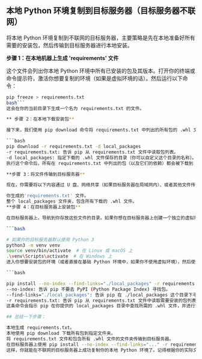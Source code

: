 ## 本地 Python 环境复制到目标服务器（目标服务器不联网）

将本地 Python 环境复制到不联网的目标服务器，主要策略是先在本地准备好所有需要的安装包，然后传输到目标服务器进行本地安装。

**步骤 1：在本地机器上生成 'requirements' 文件**

这个文件会列出你本地 Python 环境中所有已安装的包及其版本。打开你的终端或命令提示符，激活你想要复制的环境（如果是虚拟环境的话）。然后运行以下命令：

```bash
pip freeze > requirements.txt
bash```
这会在你的当前目录下生成一个名为 requirements.txt 的文件。

** 步骤 2：在本地下载安装包**

接下来，我们使用 pip download 命令将 requirements.txt 中列出的所有包的 .whl 文件下载到本地。.whl 文件是 Python 的预编译包格式，方便安装。

```bash
pip download -r requirements.txt -d local_packages
-r requirements.txt: 告诉 pip 从 requirements.txt 文件中读取包列表。
-d local_packages: 指定下载的 .whl 文件保存的目录（你可以自定义这个目录的名称）。
执行这个命令后，所有在 requirements.txt 中列出的包（以及它们的依赖）都会被下载到 local_packages 文件夹中。

**步骤 3：将文件传输到目标服务器**

现在，你需要将以下内容通过 U 盘、网络共享（如果目标服务器在局域网内）、或者其他文件传输方式拷贝到目标服务器上：

你生成的'requirements.txt' 文件。
整个 local_packages 文件夹，包含所有下载的 .whl 文件。
**步骤 4：在目标服务器上安装包**

在目标服务器上，导航到你存放这些文件的目录。如果你想在目标服务器上创建一个独立的虚拟环境（强烈建议这样做以隔离依赖），可以执行以下命令：

```bash

# 如果你的目标服务器默认使用 Python 3
python3 -m venv venv
source venv/bin/activate  # 在 Linux 或 macOS 上
.\venv\Scripts\activate  # 在 Windows 上
进入你想要安装包的环境（或者直接在基础 Python 环境中，如果你不使用虚拟环境），然后使用 pip 命令进行本地安装，关键是使用 --no-index 和 --find-links 参数：

```bash

pip install --no-index --find-links="./local_packages" -r requirements.txt
--no-index: 告诉 pip 不要去 PyPI (Python Package Index) 寻找包。
--find-links="./local_packages": 告诉 pip 在 ./local_packages 这个目录下寻找安装包（请根据你实际存放 local_packages 文件夹的路径进行调整）。
-r requirements.txt: 告诉 pip 从 requirements.txt 文件中读取需要安装的包列表。
这条命令会指示 pip 在你提供的 local_packages 目录中查找所需的 .whl 文件，并进行安装。由于 --no-index 的存在，pip 不会尝试连接互联网。

## 总结一下步骤：

本地生成 requirements.txt。
本地使用 pip download 下载所有包到指定文件夹。
将 requirements.txt 文件和包含所有 .whl 文件的文件夹传输到目标服务器。
在目标服务器上使用 pip install --no-index --find-links="..." -r requirements.txt 进行本地安装。
这样，你就能在不联网的目标服务器上成功复制你的本地 Python 环境了。记得根据你的实际文件路径和环境情况调整命令。
